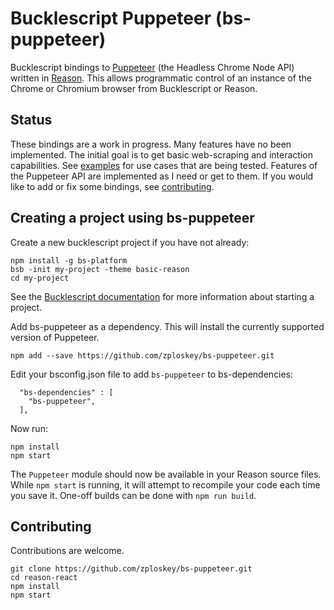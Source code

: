 # Bucklescript Puppeteer (bs-puppeteer)

Bucklescript bindings to
[Puppeteer](https://github.com/GoogleChrome/puppeteer)
(the Headless Chrome Node API)
written in [Reason](https://reasonml.github.io).
This allows programmatic control of an instance of the Chrome or Chromium browser
from Bucklescript or Reason.

## Status

These bindings are a work in progress.
Many features have no been implemented.
The initial goal is to get basic web-scraping and interaction capabilities.
See [examples](https://github.com/zploskey/bs-puppeteer/tree/master/examples)
for use cases that are being tested.
Features of the Puppeteer API are implemented as I need or get to them.
If you would like to add or fix some bindings, see [contributing](#contributing).

## Creating a project using bs-puppeteer

Create a new bucklescript project if you have not already:
```
npm install -g bs-platform
bsb -init my-project -theme basic-reason
cd my-project
```
See the
[Bucklescript documentation](https://bucklescript.github.io/docs/en/installation.html)
for more information about starting a project.

Add bs-puppeteer as a dependency.
This will install the currently supported version of Puppeteer.
```
npm add --save https://github.com/zploskey/bs-puppeteer.git
```

Edit your bsconfig.json file to add `bs-puppeteer` to bs-dependencies:
```
  "bs-dependencies" : [
    "bs-puppeteer",
  ],
```

Now run:
```
npm install
npm start
```
The `Puppeteer` module should now be available in your Reason source files.
While `npm start` is running, it will attempt to recompile your code each time you save it.
One-off builds can be done with `npm run build`.

## Contributing

Contributions are welcome.
```
git clone https://github.com/zploskey/bs-puppeteer.git
cd reason-react
npm install
npm start
```
